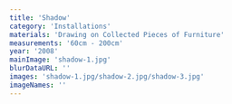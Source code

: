 ```yaml
---
title: 'Shadow'
category: 'Installations'
materials: 'Drawing on Collected Pieces of Furniture'
measurements: '60cm - 200cm'
year: '2008'
mainImage: 'shadow-1.jpg'
blurDataURL: ''
images: 'shadow-1.jpg/shadow-2.jpg/shadow-3.jpg'
imageNames: ''
---
```


